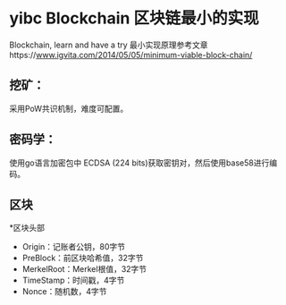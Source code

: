 # yibc Blockchain 区块链最小的实现
Blockchain, learn and have a try
最小实现原理参考文章https://www.igvita.com/2014/05/05/minimum-viable-block-chain/
## 挖矿：
采用PoW共识机制，难度可配置。
## 密码学：
使用go语言加密包中 ECDSA (224 bits)获取密钥对，然后使用base58进行编码。
## 区块
*区块头部
*  Origin：记账者公钥，80字节
*  PreBlock：前区块哈希值，32字节
*  MerkelRoot：Merkel根值，32字节
*  TimeStamp：时间戳，4字节
*  Nonce：随机数，4字节




